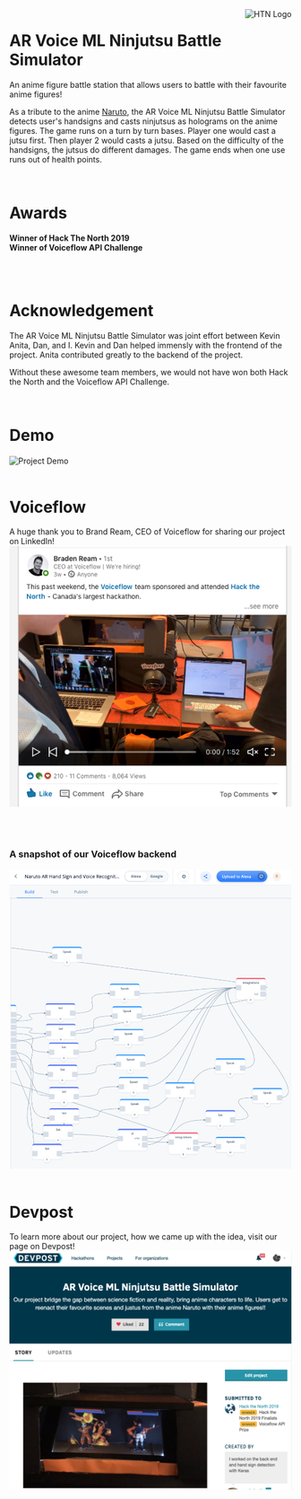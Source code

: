 <a href="https://hackthenorth.com/">
    <img src="http://velocity.uwaterloo.ca/wp-content/uploads/2014/08/hackthenorthlogo-e1409325866917.png" alt="HTN Logo" title="HTN" align="right" height="100" />
</a>


# AR Voice ML Ninjutsu Battle Simulator
An anime figure battle station that allows users to battle with their favourite anime figures! 

As a tribute to the anime [Naruto](https://www.youtube.com/watch?v=otxA7fpPMPc), the AR Voice ML Ninjutsu Battle Simulator detects user's handsigns and casts ninjutsus as holograms on the anime figures. The game runs on a turn by turn bases. Player one would cast a jutsu first. Then player 2 would casts a jutsu. Based on the difficulty of the handsigns, the jutsus do different damages. The game ends when one use runs out of health points. 

<br />

# Awards
**Winner of Hack The North 2019** <br />
**Winner of Voiceflow API Challenge**

<br />
<br />

# Acknowledgement
The AR Voice ML Ninjutsu Battle Simulator was joint effort between Kevin Anita, Dan, and I. Kevin and Dan helped immensly with the frontend of the project. Anita contributed greatly to the backend of the project. 

Without these awesome team members, we would not have won both Hack the North and the Voiceflow API Challenge. 

<br />

# Demo
<img src="https://github.com/RayRuizheLi/HackTheNorth2019/blob/master/readme_resources/Demo.gif" alt="Project Demo" title="Demo" align="center" />

<br />
<br />

# Voiceflow 
A huge thank you to Brand Ream, CEO of Voiceflow for sharing our project on LinkedIn!
<a href="https://www.linkedin.com/posts/braden-ream_hackthenorth-ugcPost-6579384202008023040-OnB3">
    <img src="https://github.com/RayRuizheLi/HackTheNorth2019/blob/master/readme_resources/LinkedIn_CEO.png" alt="LinkedIn . Post" title="Linkedin Post" />
</a>

<br />
<br />

### A snapshot of our Voiceflow backend
<img src="https://github.com/RayRuizheLi/HackTheNorth2019/blob/master/readme_resources/Voiceflow.png" alt="Voiceflow" title="Voiceflow" />

<br />
<br />

# Devpost
To learn more about our project, how we came up with the idea, visit our page on Devpost!
<a href="https://devpost.com/software/ar-voice-control-and-ml-hand-sign-ninjutsu-battle-simulator">
    <img src="https://github.com/RayRuizheLi/HackTheNorth2019/blob/master/readme_resources/devpost_screenshot.png" alt="Devpost" title="Devpost" />
</a>

